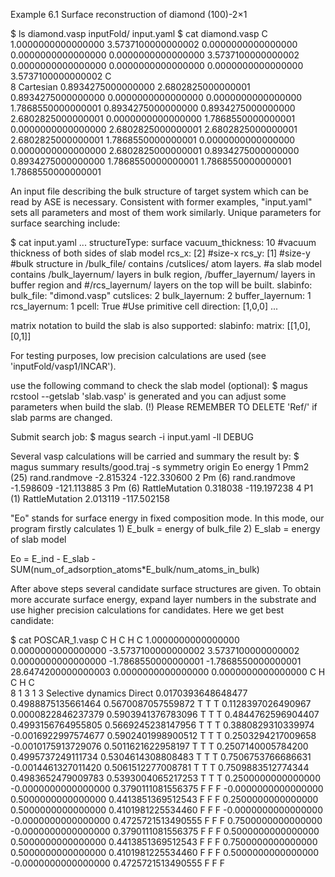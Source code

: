Example 6.1
Surface reconstruction of diamond (100)-2×1

$ ls
    diamond.vasp  inputFold/  input.yaml
$ cat diamond.vasp
    C 
    1.0000000000000000
        3.5737100000000002    0.0000000000000000    0.0000000000000000
        0.0000000000000000    3.5737100000000002    0.0000000000000000
        0.0000000000000000    0.0000000000000000    3.5737100000000002
    C  
    8
    Cartesian
    0.8934275000000000  2.6802825000000001  0.8934275000000000
    0.0000000000000000  0.0000000000000000  1.7868550000000001
    0.8934275000000000  0.8934275000000000  2.6802825000000001
    0.0000000000000000  1.7868550000000001  0.0000000000000000
    2.6802825000000001  2.6802825000000001  2.6802825000000001
    1.7868550000000001  0.0000000000000000  0.0000000000000000
    2.6802825000000001  0.8934275000000000  0.8934275000000000
    1.7868550000000001  1.7868550000000001  1.7868550000000001

An input file describing the bulk structure of target system which can be read by ASE is necessary. 
Consistent with former examples, "input.yaml" sets all parameters and most of them work similarly.
Unique parameters for surface searching include:

$ cat input.yaml
    ...
    structureType: surface
    vacuum_thickness: 10    #vacuum thickness of both sides of slab model
    rcs_x: [2]                      #size-x
    rcs_y: [1]                        #size-y
    #bulk structure in /bulk_file/ contains /cutslices/ atom layers.
    #a slab model contains /bulk_layernum/ layers in bulk region, /buffer_layernum/ layers in buffer region and 
    #/rcs_layernum/ layers on the top will be built.
    slabinfo:
        bulk_file: "dimond.vasp"
        cutslices: 2
        bulk_layernum: 2
        buffer_layernum: 1
        rcs_layernum: 1
        pcell: True                 #Use primitive cell
        direction: [1,0,0]
    ...

matrix notation to build the slab is also supported:
    slabinfo:
        matrix: [[1,0], [0,1]]

For testing purposes, low precision calculations are used (see 'inputFold/vasp1/INCAR').

use the following command to check the slab model (optional):
$ magus rcstool --getslab
'slab.vasp' is generated and you can adjust some parameters when build the slab. 
(!) Please REMEMBER TO DELETE 'Ref/' if slab parms are changed.

Submit search job:
$ magus search -i input.yaml -ll DEBUG

Several vasp calculations will be carried and summary the result by:
$ magus summary results/good.traj -s
    symmetry    origin                          Eo      energy
1  Pmm2 (25)    rand.randmove  -2.815324 -122.330600
2     Pm (6)    rand.randmove  -1.598609 -121.113885
3     Pm (6)    RattleMutation   0.318038 -119.197238
4     P1 (1)    RattleMutation   2.013119 -117.502158


"Eo" stands for surface energy in fixed composition mode. In this mode, our program firstly calculates
    1) E_bulk = energy of bulk_file
    2) E_slab = energy of slab model

Eo = E_ind - E_slab - SUM(num_of_adsorption_atoms*E_bulk/num_atoms_in_bulk)

After above steps several candidate surface structures are given. 
To obtain more accurate surface energy, expand layer numbers in the substrate and use higher precision calculations for candidates. 
Here we get best candidate:

$ cat POSCAR_1.vasp
    C  H  C  H  C 
    1.0000000000000000
        0.0000000000000000   -3.5737100000000002    3.5737100000000002
        0.0000000000000000   -1.7868550000000001   -1.7868550000000001
    28.6474200000000003    0.0000000000000000    0.0000000000000000
    C   H   C   H   C  
    8   1   3   1   3
    Selective dynamics
    Direct
    0.0170393648648477  0.4988875135661464  0.5670087057559872   T   T   T
    0.1128397026490967  0.0000822846237379  0.5903941376783096   T   T   T
    0.4844762596904407  0.4993156764955805  0.5669245238147956   T   T   T
    0.3880829310339974 -0.0016922997574677  0.5902401998900512   T   T   T
    0.2503294217009658 -0.0010175913729076  0.5011621622958197   T   T   T
    0.2507140005784200  0.4995737249111734  0.5304614308808483   T   T   T
    0.7506753766686631 -0.0014461327011420  0.5061512277008781   T   T   T
    0.7509883512774344  0.4983652479009783  0.5393004065217253   T   T   T
    0.2500000000000000 -0.0000000000000000  0.3790111081556375   F   F   F
    -0.0000000000000000  0.5000000000000000  0.4413851369512543   F   F   F
    0.2500000000000000  0.5000000000000000  0.4101981225534460   F   F   F
    -0.0000000000000000 -0.0000000000000000  0.4725721513490555   F   F   F
    0.7500000000000000 -0.0000000000000000  0.3790111081556375   F   F   F
    0.5000000000000000  0.5000000000000000  0.4413851369512543   F   F   F
    0.7500000000000000  0.5000000000000000  0.4101981225534460   F   F   F
    0.5000000000000000 -0.0000000000000000  0.4725721513490555   F   F   F
